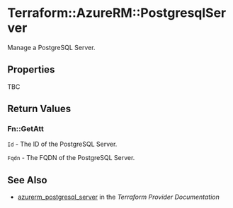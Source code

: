 # Terraform::AzureRM::PostgresqlServer

Manage a PostgreSQL Server.

## Properties

TBC

## Return Values

### Fn::GetAtt

`Id` - The ID of the PostgreSQL Server.

`Fqdn` - The FQDN of the PostgreSQL Server.

## See Also

* [azurerm_postgresql_server](https://www.terraform.io/docs/providers/azurerm/r/postgresql_server.html) in the _Terraform Provider Documentation_